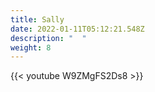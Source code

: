 ```yaml
---
title: Sally
date: 2022-01-11T05:12:21.548Z
description: "  "
weight: 8
---
```

{{< youtube W9ZMgFS2Ds8 >}}
